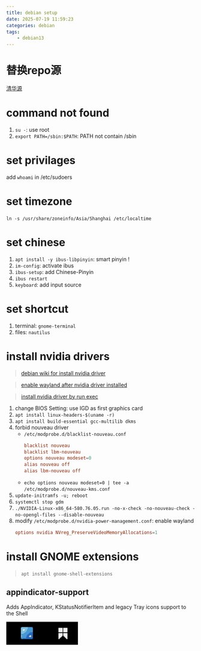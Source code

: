 ```yaml
---
title: debian setup
date: 2025-07-19 11:59:23
categories: debian
tags:
    - debian13
---
```


# 替换repo源
[清华源](https://mirror.tuna.tsinghua.edu.cn/help/debian/)

# command not found
1. `su -`: use root
2. `export PATH=/sbin:$PATH`: PATH not contain /sbin

# set privilages
add `whoami` in /etc/sudoers

# set timezone
`ln -s /usr/share/zoneinfo/Asia/Shanghai /etc/localtime`

# set chinese
1. `apt install -y ibus-libpinyin`: smart pinyin !
2. `im-config`: activate ibus
3. `ibus-setup`: add Chinese-Pinyin
4. `ibus restart`
5. `keyboard`: add input source

# set shortcut
1. terminal: `gnome-terminal`
2. files: `nautilus`

# install nvidia drivers
> [debian wiki for install nvidia driver](https://wiki.debian.org/NvidiaGraphicsDrivers#Debian_13_.22Trixie.22)

> [enable wayland after nvidia driver installed](https://askubuntu.com/questions/1403854/cant-use-wayland-with-nvidia-510-drivers-on-ubuntu-22-04-lts/1403999#1403999)

> [install nvidia driver by run exec](https://www.cnblogs.com/pprp/p/9430836.html)

1. change BIOS Setting: use IGD as first graphics card
2. `apt install linux-headers-$(uname -r)`
3. `apt install build-essential gcc-multilib dkms`
4. forbid nouveau driver
    + `/etc/modprobe.d/blacklist-nouveau.conf`
        ```conf
        blacklist nouveau
        blacklist lbm-nouveau
        options nouveau modeset=0
        alias nouveau off
        alias lbm-nouveau off
        ```
    + `echo options nouveau modeset=0 | tee -a /etc/modprobe.d/nouveau-kms.conf`
4. `update-initramfs -u; reboot`
5. `systemctl stop gdm`
6. `./NVIDIA-Linux-x86_64-580.76.05.run -no-x-check -no-nouveau-check -no-opengl-files --disable-nouveau`
7. modify `/etc/modprobe.d/nvidia-power-management.conf`: enable wayland
    ```conf
    options nvidia NVreg_PreserveVideoMemoryAllocations=1
    ```

# install GNOME extensions
> `apt install gnome-shell-extensions`

## appindicator-support
Adds AppIndicator, KStatusNotifierItem and legacy Tray icons support to the Shell

![appindicator-support demo](https://raw.githubusercontent.com/Gjorn4389/Gjorn4389.github.io/source/images/appindicator-support.png)